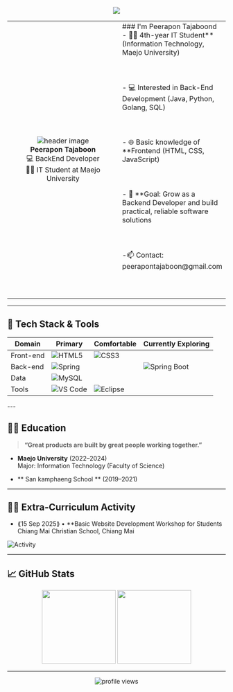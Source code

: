 <!-- Banner / Cover -->
<p  align="center">

<img  src="https://camo.githubusercontent.com/732a2f71fed4513848e33fe58bdcbbc475e7a225c03c3e72e07a26f0ecaf61d5/68747470733a2f2f63617073756c652d72656e6465722e76657263656c2e6170702f6170693f747970653d776176696e67266865696768743d32303026746578743d576176696e672126666f6e74416c69676e3d383026666f6e74416c69676e593d343026636f6c6f723d6772616469656e74"  />

</p>
<table>
<tr>
<td  width="250px"  align="center">
<img  src="https://s6.ezgif.com/tmp/ezgif-667b77fa2ac84d.webp"  alt="header image" />
<br>
<strong>Peerapon Tajaboon</strong><br/>
💻 BackEnd Developer<br/>
👨‍🎓 IT Student at Maejo University
</td>
<td valign="top">
### I'm Peerapon Tajaboond
- 👨‍🎓 4th-year IT Student**(Information Technology, Maejo University)<br><br><br><br>
- 💻 Interested in Back-End Development (Java, Python, Golang, SQL)<br><br><br><br>
- 🌐 Basic knowledge of **Frontend (HTML, CSS, JavaScript) <br><br><br><br>
- 🎯 **Goal: Grow as a Backend Developer and build practical, reliable software solutions<br><br><br><br>
-📫 Contact: peerapontajaboon@gmail.com<br><br><br><br>
</td>
</tr>
</table>

---

  

## 🧰 Tech Stack & Tools

  

<div align="center">

| Domain    | Primary                                                                                                                  | Comfortable                                                                 | Currently Exploring                                                                 |
|-----------|--------------------------------------------------------------------------------------------------------------------------|------------------------------------------------------------------------------|-------------------------------------------------------------------------------------|
| Front-end | ![HTML5](https://img.shields.io/badge/HTML5-E34F26?logo=html5&logoColor=white)                                           | ![CSS3](https://img.shields.io/badge/CSS3-1572B6?logo=css3&logoColor=white)  |                                                                                     |
| Back-end  | ![Spring](https://img.shields.io/badge/Spring-6DB33F?logo=spring&logoColor=white)                                        |                                                                              | ![Spring Boot](https://img.shields.io/badge/SpringBoot-6DB33F?logo=springboot&logoColor=white) |
| Data      | ![MySQL](https://img.shields.io/badge/MySQL-4479A1?logo=mysql&logoColor=white)                                           |                                                                              |                                                                                     |
| Tools     | ![VS Code](https://img.shields.io/badge/VS%20Code-007ACC?logo=visualstudiocode&logoColor=white)                          | ![Eclipse](https://img.shields.io/badge/Eclipse-2C2255?logo=eclipse&logoColor=white)    |                                                                                     |

</div>
---

## 👨‍🎓 Education

  

>  **“Great products are built by great people working together.”**
- **Maejo University** (2022–2024)  
  Major: Information Technology (Faculty of Science)
  
- ** San kamphaeng School ** (2019–2021)  

---


## ✍🏻 Extra-Curriculum Activity

  

<!-- GH Action can automate this section; placeholder for manual list -->

  

- ⟪15 Sep 2025⟫ • **Basic Website Development Workshop for Students Chiang Mai Christian School, Chiang Mai

<img  src="https://s6.ezgif.com/tmp/ezgif-618f9dee502bfa.webp"  alt="Activity" />

---

  

## 📈 GitHub Stats

  

<div  align="center">

<img  height="170"  src="https://github-readme-stats.vercel.app/api?username=⟪USERNAME⟫&show_icons=true&hide_border=true"  />

<img  height="170"  src="https://github-readme-stats.vercel.app/api/top-langs/?username=⟪USERNAME⟫&layout=compact&hide_border=true"  />

</div>

  

---

  

<p  align="center">

<img  src="https://komarev.com/ghpvc/?username=⟪USERNAME⟫&style=flat-square"  alt="profile views"/>

</p>
